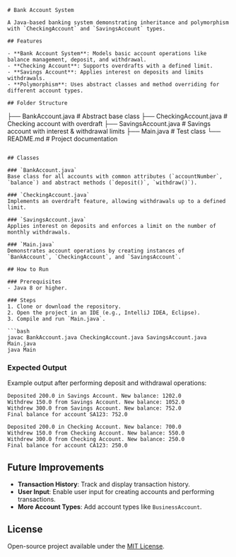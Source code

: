 ```
# Bank Account System

A Java-based banking system demonstrating inheritance and polymorphism with `CheckingAccount` and `SavingsAccount` types.

## Features

- **Bank Account System**: Models basic account operations like balance management, deposit, and withdrawal.
- **Checking Account**: Supports overdrafts with a defined limit.
- **Savings Account**: Applies interest on deposits and limits withdrawals.
- **Polymorphism**: Uses abstract classes and method overriding for different account types.

## Folder Structure

```
├── BankAccount.java       # Abstract base class
├── CheckingAccount.java   # Checking account with overdraft
├── SavingsAccount.java    # Savings account with interest & withdrawal limits
├── Main.java              # Test class
└── README.md              # Project documentation
```

## Classes

### `BankAccount.java`
Base class for all accounts with common attributes (`accountNumber`, `balance`) and abstract methods (`deposit()`, `withdraw()`).

### `CheckingAccount.java`
Implements an overdraft feature, allowing withdrawals up to a defined limit.

### `SavingsAccount.java`
Applies interest on deposits and enforces a limit on the number of monthly withdrawals.

### `Main.java`
Demonstrates account operations by creating instances of `BankAccount`, `CheckingAccount`, and `SavingsAccount`.

## How to Run

### Prerequisites
- Java 8 or higher.

### Steps
1. Clone or download the repository.
2. Open the project in an IDE (e.g., IntelliJ IDEA, Eclipse).
3. Compile and run `Main.java`.

```bash
javac BankAccount.java CheckingAccount.java SavingsAccount.java Main.java
java Main
```

### Expected Output

Example output after performing deposit and withdrawal operations:

```
Deposited 200.0 in Savings Account. New balance: 1202.0
Withdrew 150.0 from Savings Account. New balance: 1052.0
Withdrew 300.0 from Savings Account. New balance: 752.0
Final balance for account SA123: 752.0

Deposited 200.0 in Checking Account. New balance: 700.0
Withdrew 150.0 from Checking Account. New balance: 550.0
Withdrew 300.0 from Checking Account. New balance: 250.0
Final balance for account CA123: 250.0
```

## Future Improvements

- **Transaction History**: Track and display transaction history.
- **User Input**: Enable user input for creating accounts and performing transactions.
- **More Account Types**: Add account types like `BusinessAccount`.

## License

Open-source project available under the [MIT License](LICENSE).
```